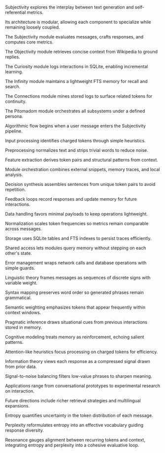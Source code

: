 Subjectivity explores the interplay between text generation and self-referential metrics.

Its architecture is modular, allowing each component to specialize while remaining loosely coupled.

The Subjectivity module evaluates messages, crafts responses, and computes core metrics.

The Objectivity module retrieves concise context from Wikipedia to ground replies.

The Curiosity module logs interactions in SQLite, enabling incremental learning.

The Infinity module maintains a lightweight FTS memory for recall and search.

The Connections module mines stored logs to surface related tokens for continuity.

The Pitomadom module orchestrates all subsystems under a defined persona.

Algorithmic flow begins when a user message enters the Subjectivity pipeline.

Input processing identifies charged tokens through simple heuristics.

Preprocessing normalizes text and strips trivial words to reduce noise.

Feature extraction derives token pairs and structural patterns from context.

Module orchestration combines external snippets, memory traces, and local analysis.

Decision synthesis assembles sentences from unique token pairs to avoid repetition.

Feedback loops record responses and update memory for future interactions.

Data handling favors minimal payloads to keep operations lightweight.

Normalization scales token frequencies so metrics remain comparable across messages.

Storage uses SQLite tables and FTS indexes to persist traces efficiently.

Shared access lets modules query memory without stepping on each other's state.

Error management wraps network calls and database operations with simple guards.

Linguistic theory frames messages as sequences of discrete signs with variable weight.

Syntax mapping preserves word order so generated phrases remain grammatical.

Semantic weighting emphasizes tokens that appear frequently within context windows.

Pragmatic inference draws situational cues from previous interactions stored in memory.

Cognitive modeling treats memory as reinforcement, echoing salient patterns.

Attention-like heuristics focus processing on charged tokens for efficiency.

Information theory views each response as a compressed signal drawn from prior data.

Signal-to-noise balancing filters low-value phrases to sharpen meaning.

Applications range from conversational prototypes to experimental research on interaction.

Future directions include richer retrieval strategies and multilingual expansions.

Entropy quantifies uncertainty in the token distribution of each message.

Perplexity reformulates entropy into an effective vocabulary guiding response diversity.

Resonance gauges alignment between recurring tokens and context, integrating entropy and perplexity into a cohesive evaluative loop.

